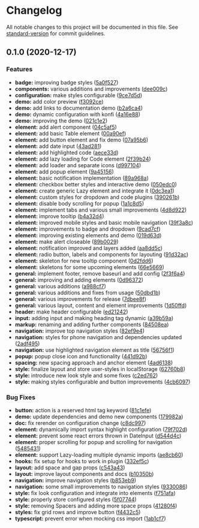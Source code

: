 # Changelog

All notable changes to this project will be documented in this file. See [standard-version](https://github.com/conventional-changelog/standard-version) for commit guidelines.

## 0.1.0 (2020-12-17)


### Features

* **badge:** improving badge styles ([5a0f527](https://github.com/tobua/naven/commit/5a0f5272483250b6cfdaace51ef3ffd489dae4b6))
* **components:** various additions and improvements ([dee009c](https://github.com/tobua/naven/commit/dee009c48c56abc83d416a2c049cea66552bc2cd))
* **configuration:** make styles configurable ([9ce7d5d](https://github.com/tobua/naven/commit/9ce7d5dc0be64c9d967f26d9b3b4c14b34b6a980))
* **demo:** add color preview ([f3092ce](https://github.com/tobua/naven/commit/f3092ced2ede17614b9432e35c7c6f4d76a76de4))
* **demo:** add links to documentation demo ([b2a6ca4](https://github.com/tobua/naven/commit/b2a6ca405ff4410588c9b8c91681aa0f7c73e03a))
* **demo:** dynamic configuration with konfi ([4a16e88](https://github.com/tobua/naven/commit/4a16e8856e3b4492cbb920d23662d01eb2044fcf))
* **demo:** improving the demo ([021c1e2](https://github.com/tobua/naven/commit/021c1e202174688f9894efe46e21206f2ce01c85))
* **element:** add alert component ([04c5af5](https://github.com/tobua/naven/commit/04c5af548ec5e607d779b6c64f6820526b8c3625))
* **element:** add basic Table element ([00a90ef](https://github.com/tobua/naven/commit/00a90ef2fe7bcc1160238d47fa18f842987a7547))
* **element:** add button element and fix demo ([07a95b6](https://github.com/tobua/naven/commit/07a95b66f09f7dd3eda51181b9de63c18bef5d78))
* **element:** add date input ([43ad281](https://github.com/tobua/naven/commit/43ad281427560d7f92abad32be75479194d58676))
* **element:** add highlighted code ([aece33d](https://github.com/tobua/naven/commit/aece33dcc50810d43000ec3b880aac99f77cfd03))
* **element:** add lazy loading for Code element ([2f39b24](https://github.com/tobua/naven/commit/2f39b2400cc41e789fcda903a019fc3024078a13))
* **element:** add loader and separate icons ([d997104](https://github.com/tobua/naven/commit/d997104c29407da6869c9f9574c88aa41881b8f5))
* **element:** add popup element ([9a45156](https://github.com/tobua/naven/commit/9a45156cb706a19b65841da5cafc2da210e48aff))
* **element:** basic notification implementation ([89a968a](https://github.com/tobua/naven/commit/89a968a07a9b611f79095e9df7d89c2888ea9efb))
* **element:** checkbox better styles and interactive demo ([050edc0](https://github.com/tobua/naven/commit/050edc01c4de8129758541ad72c7addfbc5859a3))
* **element:** create generic Lazy element and integrate it ([0dc3ea1](https://github.com/tobua/naven/commit/0dc3ea1424ea6fd877575d8622be505abe118ae8))
* **element:** custom styles for dropdown and code plugins ([390261b](https://github.com/tobua/naven/commit/390261be60624246ebc782568e0bd9fd897084fe))
* **element:** disable body scrolling for popup ([1a1c8d5](https://github.com/tobua/naven/commit/1a1c8d5967e0ad85f2a703fb6d84134af416bb85))
* **element:** implement tabs and various small improvements ([4d8d922](https://github.com/tobua/naven/commit/4d8d92288937e7df917bcd9abb597e497bd66b35))
* **element:** improve tooltip ([b4a32d4](https://github.com/tobua/naven/commit/b4a32d460d66e1f7b3df1e7de5f6c15434000e31))
* **element:** improved mobile styles and basic mobile navigation ([39f3a8c](https://github.com/tobua/naven/commit/39f3a8c691c08586cb08e5f733866a2735309fe4))
* **element:** improvements to badge and dropdown ([9cad7cf](https://github.com/tobua/naven/commit/9cad7cf8591c247dfc5b125f0762510281cf2abf))
* **element:** improving existing elements and demo ([019d63d](https://github.com/tobua/naven/commit/019d63d2a49be3afb2700d2daf03e0003ed65449))
* **element:** make alert closeable ([89b0029](https://github.com/tobua/naven/commit/89b00296d5712dcba39cbf04874ecda60110036e))
* **element:** notification improved and layers added ([aa8dd5c](https://github.com/tobua/naven/commit/aa8dd5c3df56c85e6c9d37e7bfcb71e8d9fd8031))
* **element:** radio button, labels and components for layouting ([91d32ac](https://github.com/tobua/naven/commit/91d32acdf05945b1a4ad2ee24745880866c36179))
* **element:** skeleton for new tooltip component ([0d2fdd6](https://github.com/tobua/naven/commit/0d2fdd677389f14b85f1d01a123c511c5bca80ea))
* **element:** skeletons for some upcoming elements ([66e5669](https://github.com/tobua/naven/commit/66e566999285d0d646242aa6bde089ca8dcf48d8))
* **general:** implement footer, remove baseurl and add config ([2f3f6a4](https://github.com/tobua/naven/commit/2f3f6a4cb4fc5a441a709eae38655b47eeb58776))
* **general:** improving and adding elements ([0d96372](https://github.com/tobua/naven/commit/0d963727e528d1c4d4cbc963c28df979656c8715))
* **general:** various additions ([a988cf7](https://github.com/tobua/naven/commit/a988cf71839bc30a8e0af29e20cda5da184ecb2f))
* **general:** various additions and fixes from usage ([50dbd1b](https://github.com/tobua/naven/commit/50dbd1ba192e8f07fa7f6ddfc5a977c029277ec8))
* **general:** various improvements for release ([7dbee8f](https://github.com/tobua/naven/commit/7dbee8f04c616d888cae0976f5c75554b1671de1))
* **general:** various layout, content and element improvements ([1d50ffd](https://github.com/tobua/naven/commit/1d50ffdf7e189fde160918f4e7b967ce9a3ab43c))
* **header:** make header configurable ([ed21242](https://github.com/tobua/naven/commit/ed2124213d5477e46d68192c8a24817e48885444))
* **input:** adding input and making heading tag dynamic ([a39b59a](https://github.com/tobua/naven/commit/a39b59ab61cc4f01cd102d53245f07a9e28b7188))
* **markup:** renaming and adding further components ([84508ea](https://github.com/tobua/naven/commit/84508eabca304c4005d59e84ed68b8662734c60a))
* **navigation:** improve top navigation styles ([82ef9e4](https://github.com/tobua/naven/commit/82ef9e4102494aa7ef56911575d2d8ad847fed23))
* **navigation:** styles for phone navigation and dependencies updated ([2adf495](https://github.com/tobua/naven/commit/2adf49554d2c45d3579b786aaf0a79a0721d7120))
* **navigation:** use highlighted navigation element as title ([56756f1](https://github.com/tobua/naven/commit/56756f1ee11cbdb1627f16a02196e5d8185e6480))
* **popup:** popup close icon and functionality ([441d92b](https://github.com/tobua/naven/commit/441d92b0efe72c703b6a9ed1ee17cd4fa70d05e1))
* **spacing:** new spacing approach and anchor element ([4ad6138](https://github.com/tobua/naven/commit/4ad6138615682f3cc3904d315bca79afddba0e97))
* **style:** finalize layout and store user-styles in localStorage ([62760b8](https://github.com/tobua/naven/commit/62760b85e8c3350f153f4589a73d247762646170))
* **style:** introduce new look style and some fixes ([c2ed762](https://github.com/tobua/naven/commit/c2ed762748133f93df455a1948deff3d764c1096))
* **style:** making styles configurable and button improvements ([4cb6097](https://github.com/tobua/naven/commit/4cb60973867966ff432412c9d9fb958d2d31ab35))


### Bug Fixes

* **button:** action is a reserved html tag keyword ([81c1efe](https://github.com/tobua/naven/commit/81c1efec151fee8b4b4390b33dbcc41b608b37f9))
* **demo:** update dependencies and demo new components ([179982a](https://github.com/tobua/naven/commit/179982a761fa31eea566bc8f03d9215ec048ea2e))
* **doc:** fix rerender on configuration change ([c8dc997](https://github.com/tobua/naven/commit/c8dc997c2550d5318d2db7bb92052a01a00c6808))
* **element:** dynamically import syntax highlight configuration ([79f702d](https://github.com/tobua/naven/commit/79f702d8583929371b94b6ef6fba569081595786))
* **element:** prevent some react errors thrown in DateInput ([d544d4c](https://github.com/tobua/naven/commit/d544d4c97fe2cb52f12e6eb61421c45c67caaa79))
* **element:** proper scrolling for popup and scrolling for navigation ([5485431](https://github.com/tobua/naven/commit/5485431197a39da6753a64f7f2f56d64014e3f6d))
* **element:** support Lazy-loading multiple dynamic imports ([ae8cb60](https://github.com/tobua/naven/commit/ae8cb60808dc8b4d56b340db57fa280e5f499670))
* **hooks:** fix setup for hooks to work in plugin ([332ef5c](https://github.com/tobua/naven/commit/332ef5c9c91fa5d74f774c4fcf48b014c1828157))
* **layout:** add space and gap props ([c543a43](https://github.com/tobua/naven/commit/c543a439560ab722cb4e6c1a206e277b9e9c30a0))
* **layout:** improve layout components and docs ([b10350b](https://github.com/tobua/naven/commit/b10350b0c7de27f6d7d350fab219ff9481ff1b2e))
* **navigation:** improve navigation styles ([b853eb9](https://github.com/tobua/naven/commit/b853eb926b984c0f506da8a05daaf96060757751))
* **navigation:** some small improvements to navigation styles ([9330086](https://github.com/tobua/naven/commit/9330086b9859d171b6057f857d8d3c558a31ac92))
* **style:** fix look configuration and integrate into elements ([f751afa](https://github.com/tobua/naven/commit/f751afab33a156333ac95b39e07be7276c1c5132))
* **style:** properly store configured styles ([5f07744](https://github.com/tobua/naven/commit/5f0774411a225965a723b0875682c37b3a064801))
* **style:** removing Spacers and adding more space props ([41280f4](https://github.com/tobua/naven/commit/41280f48ebe583970110fc8e3b5125dac5161496))
* **styles:** fix grid rows and improve button ([f4432c5](https://github.com/tobua/naven/commit/f4432c519b60270a911deb4437152e30cd8f2915))
* **typescript:** prevent error when mocking css import ([1ab1cf7](https://github.com/tobua/naven/commit/1ab1cf7045a5dc0b47d5466f90e67d1deab76986))
